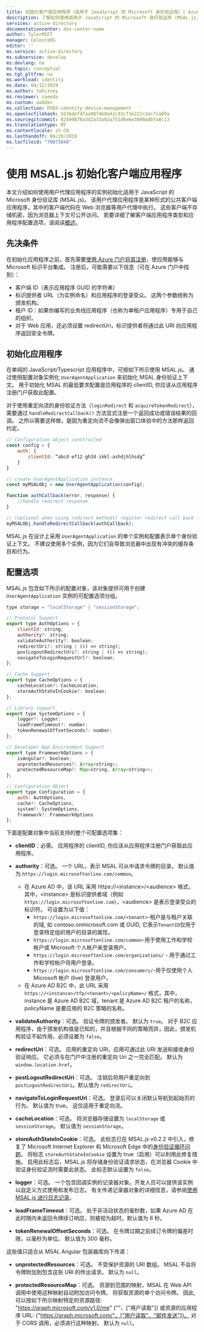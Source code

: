 ```yaml
---
title: 初始化客户端应用程序（适用于 JavaScript 的 Microsoft 身份验证库）| Azure
description: 了解如何使用适用于 JavaScript 的 Microsoft 身份验证库 (MSAL.js) 初始化客户端应用程序。
services: active-directory
documentationcenter: dev-center-name
author: TylerMSFT
manager: CelesteDG
editor: ''
ms.service: active-directory
ms.subservice: develop
ms.devlang: na
ms.topic: conceptual
ms.tgt_pltfrm: na
ms.workload: identity
ms.date: 04/12/2019
ms.author: twhitney
ms.reviewer: saeeda
ms.custom: aaddev
ms.collection: M365-identity-device-management
ms.openlocfilehash: 5d36def4faa98f4b8e42c93cf3e222c2ec7ca89a
ms.sourcegitcommit: 82499878a3d2a33a02a751d6e6e3800adbfa8c13
ms.translationtype: MT
ms.contentlocale: zh-CN
ms.lasthandoff: 08/28/2019
ms.locfileid: "70073848"
---
```

# <a name="initialize-client-applications-using-msaljs"></a>使用 MSAL.js 初始化客户端应用程序
本文介绍如何使用用户代理应用程序的实例初始化适用于 JavaScript 的 Microsoft 身份验证库 (MSAL.js)。 该用户代理应用程序是某种形式的公共客户端应用程序，其中的客户端代码在 Web 浏览器等用户代理中执行。 这些客户端不存储机密，因为浏览器上下文可公开访问。 若要详细了解客户端应用程序类型和应用程序配置选项，请阅读[概述](msal-client-applications.md)。

## <a name="prerequisites"></a>先决条件
在初始化应用程序之前，首先需要[使用 Azure 门户将其注册](scenario-spa-app-registration.md)，使应用能够与 Microsoft 标识平台集成。 注册后，可能需要以下信息（可在 Azure 门户中找到）：

- 客户端 ID（表示应用程序 GUID 的字符串）
- 标识提供者 URL（为实例命名）和应用程序的登录受众。 这两个参数统称为颁发机构。
- 租户 ID：如果你编写的业务线应用程序（也称为单租户应用程序）专用于自己的组织。
- 对于 Web 应用，还必须设置 redirectUri，标识提供者将通过此 URI 向应用程序返回安全令牌。

## <a name="initializing-applications"></a>初始化应用程序

在单纯的 JavaScript/Typescript 应用程序中，可按如下所示使用 MSAL.js。 通过使用配置对象实例化 `UserAgentApplication` 来初始化 MSAL 身份验证上下文。 用于初始化 MSAL 的最低要求配置是应用程序的 clientID, 你应该从应用程序注册门户获取此配置。

对于使用重定向流的身份验证方法（`loginRedirect` 和 `acquireTokenRedirect`），需要通过 `handleRedirectCallback()` 方法显式注册一个返回成功或错误结果的回调。 之所以需要这样做，是因为重定向流不会像弹出窗口体验中的方法那样返回约定。

```javascript
// Configuration object constructed
const config = {
    auth: {
        clientId: “abcd-ef12-gh34-ikkl-ashdjhlhsdg”
    }
}

// create UserAgentApplication instance
const myMSALObj = new UserAgentApplication(config);

function authCallback(error, response) {
    //handle redirect response
}

// (optional when using redirect methods) register redirect call back for Success or Error
myMSALObj.handleRedirectCallback(authCallback);
```

MSAL.js 在设计上采用 `UserAgentApplication` 的单个实例和配置表示单个身份验证上下文。 不建议使用多个实例，因为它们会导致浏览器中出现有冲突的缓存条目和行为。

## <a name="configuration-options"></a>配置选项

MSAL.js 包含如下所示的配置对象，该对象提供可用于创建 `UserAgentApplication` 实例的可配置选项分组。

```javascript
type storage = "localStorage" | "sessionStorage";

// Protocol Support
export type AuthOptions = {
    clientId: string;
    authority?: string;
    validateAuthority?: boolean;
    redirectUri?: string | (() => string);
    postLogoutRedirectUri?: string | (() => string);
    navigateToLoginRequestUrl?: boolean;
};

// Cache Support
export type CacheOptions = {
    cacheLocation?: CacheLocation;
    storeAuthStateInCookie?: boolean;
};

// Library support
export type SystemOptions = {
    logger?: Logger;
    loadFrameTimeout?: number;
    tokenRenewalOffsetSeconds?: number;
};

// Developer App Environment Support
export type FrameworkOptions = {
    isAngular?: boolean;
    unprotectedResources?: Array<string>;
    protectedResourceMap?: Map<string, Array<string>>;
};

// Configuration Object
export type Configuration = {
    auth: AuthOptions,
    cache?: CacheOptions,
    system?: SystemOptions,
    framework?: FrameworkOptions
};
```

下面是配置对象中当前支持的整个可配置选项集：

- **clientID**：必需。 应用程序的 clientID, 你应该从应用程序注册门户获取此应用程序。

- **authority**：可选。 一个 URL，表示 MSAL 可从中请求令牌的目录。 默认值为 `https://login.microsoftonline.com/common`。
    * 在 Azure AD 中，该 URL 采用 https://&lt;instance&gt;/&lt;audience&gt; 格式，其中，&lt;instance&gt; 是标识提供者域（例如 `https://login.microsoftonline.com`），&lt;audience&gt; 是表示登录受众的标识符。 可设置为以下值：
        * `https://login.microsoftonline.com/<tenant>`-租户是与租户关联的域, 如 contoso.onmicrosoft.com 或 GUID, 它表示`TenantID`仅用于登录特定组织用户的目录的属性。
        * `https://login.microsoftonline.com/common`-用于使用工作和学校帐户或 Microsoft 个人帐户来登录用户。
        * `https://login.microsoftonline.com/organizations/` - 用于通过工作和学校帐户将用户登录。
        * `https://login.microsoftonline.com/consumers/`-用于仅使用个人 Microsoft 帐户 (live) 登录用户。
    * 在 Azure AD B2C 中，此 URL 采用 `https://<instance>/tfp/<tenant>/<policyName>/` 格式，其中，instance 是 Azure AD B2C 域，tenant 是 Azure AD B2C 租户的名称，policyName 是要应用的 B2C 策略的名称。


- **validateAuthority**：可选。  验证令牌的颁发者。 默认为 `true`。 对于 B2C 应用程序，由于颁发机构值是已知的，并且根据不同的策略而异，因此，颁发机构验证不起作用，必须设置为 `false`。

- **redirectUri**：可选。  应用的重定向 URI，应用可通过此 URI 发送和接收身份验证响应。 它必须与在门户中注册的重定向 Uri 之一完全匹配。 默认为 `window.location.href`。

- **postLogoutRedirectUri**：可选。  注销后将用户重定向到 `postLogoutRedirectUri`。默认值为 `redirectUri`。

- **navigateToLoginRequestUrl**：可选。 登录后可以关闭默认导航到起始页的行为。 默认值为 true。 这仅适用于重定向流。

- **cacheLocation**：可选。  将浏览器存储设置为 `localStorage` 或 `sessionStorage`。 默认值为 `sessionStorage`。

- **storeAuthStateInCookie**：可选。  此标志已在 MSAL.js v0.2.2 中引入，修复了 Microsoft Internet Explorer 和 Microsoft Edge 中的[身份验证循环问题](https://github.com/AzureAD/microsoft-authentication-library-for-js/wiki/Known-issues-on-IE-and-Edge-Browser#1-issues-due-to-security-zones)。 将标志 `storeAuthStateInCookie` 设置为 true（启用）可以利用此修复措施。 启用此标志后，MSAL.js 将存储身份验证请求状态，在浏览器 Cookie 中验证身份验证流时需要此状态。 此标志默认设置为 `false`。

- **logger**：可选。  一个包含回调实例的记录器对象。开发人员可以提供该实例以自定义方式使用和发布日志。 有关传递记录器对象的详细信息，请参阅[使用 MSAL.js 进行日志记录](msal-logging.md)。

- **loadFrameTimeout**：可选。  处于非活动状态的毫秒数，如果 Azure AD 在此时限内未返回令牌续订响应，则被视为超时。默认值为 6 秒。

- **tokenRenewalOffsetSeconds**：可选。 在令牌过期之前续订令牌的偏差时限，以毫秒为单位。 默认值为 300 毫秒。

这些值只适合从 MSAL Angular 包装器库向下传递：
- **unprotectedResources**：可选。  不受保护资源的 URI 数组。 MSAL 不会将令牌附加到包含这些 URI 的传出请求。 默认为 `null`。

- **protectedResourceMap**：可选。  资源到范围的映射，MSAL 在 Web API 调用中使用这种映射自动附加访问令牌。 将获取资源的单个访问令牌。 因此, 可以按如下所示映射特定的资源路径: "https://graph.microsoft.com/v1.0/me" {""、["用户读取"]} 或资源的应用程序 URL: {"https://graph.microsoft.com/"、["用户读取"、"邮件发送"]}。 对于 CORS 调用，必须进行这种映射。 默认为 `null`。
